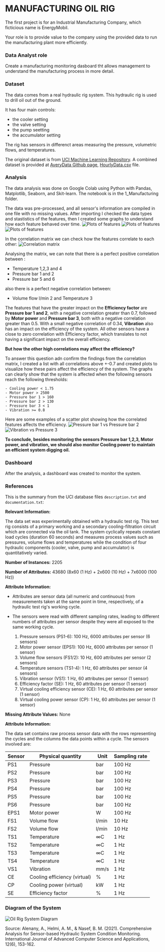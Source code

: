 # MANUFACTURING OIL RIG

The first project is for an Industrial Manufacturing Company, which ficticious name is EnergyMobil.

Your role is to provide value to the company using the provided data to run the manufacturing plant more efficiently. 

### Data Analyst role
Create a manufacturing monitoring dasboard tht allows management to understand the manufacturing process in more detail.

### Dataset
The data comes from a real hydraulic rig system. This hydraulic rig is used to drill oil out of the ground. 

It has four main controls:
- the cooler setting
- the valve setting
- the pump seetting
- the accumulator setting

The rig has sensors in differenct areas measuring the pressure, volumetric flows, and temperatures. 


The original dataset is from [UCI Machine Learning Repository](https://archive.ics.uci.edu/ml/machine-learning-databases/00447/). A combined dataset is provided at [AveryData Github page](https://github.com/AveryData/hp-pred), [HourlyData.csv](https://github.com/AveryData/hp-pred/blob/main/HourlyData.csv) file. 

### Analysis

The data analysis was done on Google Colab using Python with Pandas, Matplotlib, Seaborn, and Skit-learn. The notebook is in the 1_Manufacturing folder.

The data was pre-processed, and all sensor's information are compiled in one file with no missing values. After importing I checked the data types and stastistics of the features, then I created some graphs to understand how each feature behaved over time.
![Plots of features](images/time_cool_motor_vol.png)
![Plots of features](images/temp_vibr_effic.png)
![Plots of features](images/pressure.png)


In the correlation matrix we can check how the features correlate to each other:
![Correlation matrix](images/correlation_matrix.png)

Analysing the matrix, we can note that there is a perfect positive correlation between :
- Temperature 1,2,3 and 4
- Pressure bar 1 and 2
- Pressure bar 5 and 6 

also there is a perfect negative correlation between:
- Volume flow l/min 2 and Temperature 3

The features that have the greater impact on the **Efficiency factor** are **Pressure bar 1 and 2**, with a negative correlation greater than 0.7, followed by **Motor power** and **Pressure bar 3**, both with a negative correlation greater than 0.5. With a small negative correlation of  0.34, **Vibration** also has an impact on the efficiency of the system. All other sensors have a close to zero correlation with Efficiency factor, which translates to not having a significant impact on the overall efficiency.

**But how the other high correlations may affect the efficiency?**

To answer this question adn confirm the findings from the correlation matrix, I created a list with all correlations above +-0.7 and created plots to visualize how these pairs affect the efficiency of the system. 
The graphs can clearly show that the system is affected when the following sensors reach the following thresholds:

    - Cooling power < 1.75
    - Motor power > 2500 
    - Pressure bar 1 > 160 
    - Pressure bar 2 > 130
    - Pressure bar 3 < 1
    - Vibration >= 0.8 
 
Here are some examples of a scatter plot showing how the correlated features affects the efficiency.
![Pressure bar 1 vs Pressure bar 2](images/pressure1_VS_pressure2.png)
![Vibration vs Pressure 3](images/vibration_VS_pressure3.png)

**To conclude, besides monitoring the sensors Pressure bar 1,2,3, Motor power, and vibration, we should also monitor Cooling power to maintain an efficient system digging oil.**

### Dashboard

After the analysis, a dashboard was created to monitor the system. 

### References

This is the summary from the UCI database files `description.txt` and `documentation.txt`:

**Relevant Information:**

The data set was experimentally obtained with a hydraulic test rig. This test rig consists of a primary working and a secondary cooling-filtration circuit which are connected via the oil tank. The system cyclically repeats constant load cycles (duration 60 seconds) and measures process values such as pressures, volume flows and temperatures while the condition of four hydraulic components (cooler, valve, pump and accumulator) is quantitatively varied.

**Number of Instances:** 2205

**Number of Attributes:** 43680 (8x60 (1 Hz) + 2x600 (10 Hz) + 7x6000 (100 Hz))

**Attribute Information:**

- Attributes are sensor data (all numeric and continuous) from measurements taken at the same point in time, respectively, of a hydraulic test rig's working cycle.
- The sensors were read with different sampling rates, leading to different numbers of attributes per sensor despite they were all exposed to the same working cycle.
   
   1. Pressure sensors (PS1-6): 100 Hz, 6000 attributes per sensor (6 sensors)
   2. Motor power sensor (EPS1): 100 Hz, 6000 attributes per sensor (1 sensor)
   3. Volume flow sensors (FS1/2): 10 Hz, 600 attributes per sensor (2 sensors)
   4. Temperature sensors (TS1-4): 1 Hz, 60 attributes per sensor (4 sensors)
   5. Vibration sensor (VS1): 1 Hz, 60 attributes per sensor (1 sensor)
   6. Efficiency factor (SE): 1 Hz, 60 attributes per sensor (1 sensor)
   7. Virtual cooling efficiency sensor (CE): 1 Hz, 60 attributes per sensor (1 sensor)
   8. Virtual cooling power sensor (CP): 1 Hz, 60 attributes per sensor (1 sensor)


**Missing Attribute Values:** None

**Attribute Information:** 

The data set contains raw process sensor data with the rows representing the cycles and the columns the data points within a cycle. The sensors involved are:

Sensor	|	Physical quantity	|	Unit	|	Sampling rate
--------|-----------------------|-----------|-----------------
PS1	|	Pressure	|		bar	|	100 Hz
PS2	|	Pressure	|		bar	|	100 Hz
PS3	|	Pressure	|		bar	|	100 Hz
PS4	|	Pressure	|		bar	|	100 Hz
PS5	|	Pressure	|		bar	|	100 Hz
PS6	|	Pressure	|		bar	|	100 Hz
EPS1	|	Motor power		|	W	|	100 Hz
FS1	|	Volume flow		|	l/min	|	10 Hz
FS2	|	Volume flow		|	l/min	|	10 Hz
TS1	|	Temperature		|	∞C	|	1 Hz
TS2	|	Temperature		|	∞C	|	1 Hz
TS3	|	Temperature		|	∞C	|	1 Hz
TS4	|	Temperature		|	∞C	|	1 Hz
VS1	|	Vibration		|	mm/s	|	1 Hz
CE	|	Cooling efficiency (virtual)|	%	|	1 Hz
CP	|	Cooling power (virtual)	|	kW	|	1 Hz
SE	|	Efficiency factor	|	%	|	1 Hz

### Diagram of the System

![Oil Rig System Diagram](images/oil_rig_diagram.png)

Source: Alenany, A., Helmi, A. M., & Nasef, B. M. (2021). Comprehensive Analysis for Sensor-based Hydraulic System Condition Monitoring. International Journal of Advanced Computer Science and Applications, 12(6), 153-162.
